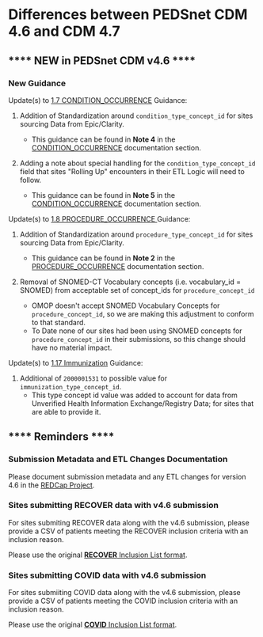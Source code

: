 # Differences between PEDSnet CDM 4.6 and CDM 4.7

## **** NEW in PEDSnet CDM v4.6 ****

### New Guidance

Update(s) to [1.7 CONDITION_OCCURRENCE](https://github.com/PEDSnet/Data_Models/blob/pedsnet_v4.7.0_1/PEDSnet/docs/PEDSnet_CDM_ETL_Conventions.md#17-condition_occurrence) Guidance:

1. Addition of Standardization around `condition_type_concept_id` for sites sourcing Data from Epic/Clarity.
    - This guidance can be found in **Note 4** in the  [CONDITION_OCCURRENCE](https://github.com/PEDSnet/Data_Models/blob/pedsnet_v4.7.0_1/PEDSnet/docs/PEDSnet_CDM_ETL_Conventions.md#17-condition_occurrence) documentation section.

2. Adding a note about special handling for the `condition_type_concept_id` field that sites "Rolling Up" encounters in their ETL Logic will need to follow.
    - This guidance can be found in **Note 5** in the  [CONDITION_OCCURRENCE](https://github.com/PEDSnet/Data_Models/blob/pedsnet_v4.7.0_1/PEDSnet/docs/PEDSnet_CDM_ETL_Conventions.md#17-condition_occurrence) documentation section.

Update(s) to [1.8 PROCEDURE_OCCURRENCE
](https://github.com/PEDSnet/Data_Models/blob/pedsnet_v4.7.0_1/PEDSnet/docs/PEDSnet_CDM_ETL_Conventions.md#18-procedure_occurrence) Guidance:

1. Addition of Standardization around `procedure_type_concept_id` for sites sourcing Data from Epic/Clarity.
    - This guidance can be found in **Note 2** in the  [PROCEDURE_OCCURRENCE](https://github.com/PEDSnet/Data_Models/blob/pedsnet_v4.7.0_1/PEDSnet/docs/PEDSnet_CDM_ETL_Conventions.md#18-procedure_occurrence) documentation section.

2. Removal of SNOMED-CT Vocabulary concepts (i.e. vocabulary\_id = SNOMED) from acceptable set of concept_ids for `procedure_concept_id`
    - OMOP doesn't accept SNOMED Vocabulary Concepts for `procedure_concept_id`, so we are making this adjustment to conform to that standard.
    - To Date none of our sites had been using SNOMED concepts for `procedure_concept_id` in their submissions, so this change should have no material impact.

Update(s) to [1.17 Immunization](https://github.com/PEDSnet/Data_Models/blob/pedsnet_v4.7.0_1/PEDSnet/docs/PEDSnet_CDM_ETL_Conventions.md#117-immunization-1) Guidance:

1. Additional of `2000001531` to possible value for `immunization_type_concept_id`. 
    - This type concept id value was added to account for data from Unverified Health Information Exchange/Registry Data; for sites that are able to provide it.

## **** Reminders ****

### Submission Metadata and ETL Changes Documentation

Please document submission metadata and any ETL changes for version 4.6 in the [REDCap Project](https://redcap.chop.edu/redcap_v10.3.2/DataEntry/record_status_dashboard.php?pid=38566).

### Sites submitting RECOVER data with v4.6 submission

For sites submiting RECOVER data along with the v4.6 submission, please provide a CSV of patients meeting the RECOVER inclusion criteria with an inclusion reason.

Please use the original [**RECOVER** Inclusion List format](https://github.com/PEDSnet/Data_Models/blob/v4.6/PEDSnet/docs/RECOVER%20Cohort.md#data-submission). 

### Sites submitting COVID data with v4.6 submission

For sites submiiting COVID data along with the v4.6 submission, please provide a CSV of patients meeting the COVID inclusion criteria with an inclusion reason. 

Please use the original [**COVID** Inclusion List format](https://github.com/PEDSnet/Data_Models/blob/master/PEDSnet/docs/COVID-19%20Cohort.md#data-submission).
